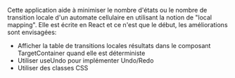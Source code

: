 Cette application aide à minimiser le nombre d'états ou le nombre de transition locale d'un automate cellulaire en utilisant la notion de "local mapping". Elle est écrite en React et ce n'est que le début, les améliorations sont envisagées:
 - Afficher la table de transitions locales résultats dans le composant TargetContainer quand elle est déterministe
 - Utiliser useUndo pour implémenter Undo/Redo
 - Utiliser des classes CSS
 

